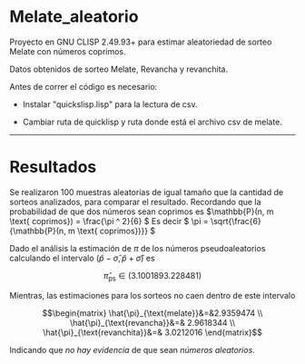 # Melate_aleatorio
Proyecto en GNU CLISP 2.49.93+ para estimar aleatoriedad de sorteo Melate con números coprimos.

Datos obtenidos de sorteo Melate, Revancha y revanchita.

Antes de correr el código es necesario:

- Instalar "quickslisp.lisp" para la lectura de csv.

- Cambiar ruta de quicklisp y ruta donde está el archivo csv de melate.


----------------------------------------------------------------------------------------
# Resultados
Se realizaron 100 muestras aleatorias de igual tamaño que la cantidad de sorteos analizados, para comparar el resultado. Recordando que la probabilidad de que dos números sean coprimos es
$\mathbb{P}(n, m \text{ coprimos}) = \frac{\pi ^ 2}{6} $
Es decir
$ \pi = \sqrt{\frac{6}{\mathbb{P}(n, m \text{ coprimos})}} $

Dado el análisis la estimación de $\pi$ de los números pseudoaleatorios calculando el intervalo $(\hat{p}-\hat{\sigma}, \hat{p}+ \hat{\sigma} )$ es

$$\hat{\pi}_{\text{ps}} \in  (3.100189 3.228481)$$

Mientras, las estimaciones para los sorteos no caen dentro de este intervalo

$$\begin{matrix} \hat{\pi}_{\text{melate}}&=&2.9359474 \\  \hat{\pi}_{\text{revancha}}&=& 2.9618344 \\  \hat{\pi}_{\text{revanchita}}&=& 3.0212016  \end{matrix}$$

Indicando que *no hay evidencia* de que sean *números aleatorios*.
